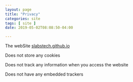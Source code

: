 ```yaml
---
layout: page
title: "Privacy"
categories: site
tags: [ site ]
date: 2019-05-02T08:08:50-04:00

---
```


The webSite [slabstech.github.io](https://slabstech.github.io)

Does not store any cookies

Does not track any information when you access the website

Does not have any embedded trackers
